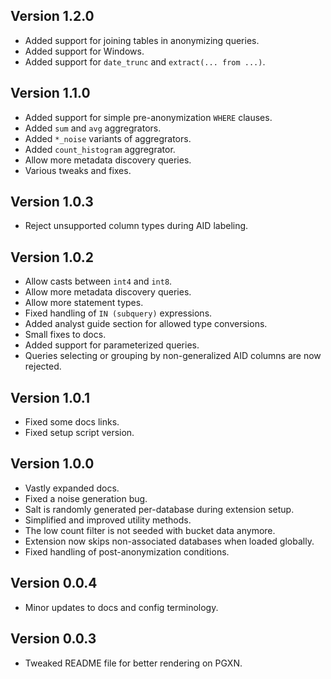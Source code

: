 ## Version 1.2.0
  - Added support for joining tables in anonymizing queries.
  - Added support for Windows.
  - Added support for `date_trunc` and `extract(... from ...)`.

## Version 1.1.0
  - Added support for simple pre-anonymization `WHERE` clauses.
  - Added `sum` and `avg` aggregrators.
  - Added `*_noise` variants of aggregrators.
  - Added `count_histogram` aggregrator.
  - Allow more metadata discovery queries.
  - Various tweaks and fixes.

## Version 1.0.3
  - Reject unsupported column types during AID labeling.

## Version 1.0.2
  - Allow casts between `int4` and `int8`.
  - Allow more metadata discovery queries.
  - Allow more statement types.
  - Fixed handling of `IN (subquery)` expressions.
  - Added analyst guide section for allowed type conversions.
  - Small fixes to docs.
  - Added support for parameterized queries.
  - Queries selecting or grouping by non-generalized AID columns are now rejected.

## Version 1.0.1
  - Fixed some docs links.
  - Fixed setup script version.

## Version 1.0.0

- Vastly expanded docs.
- Fixed a noise generation bug.
- Salt is randomly generated per-database during extension setup.
- Simplified and improved utility methods.
- The low count filter is not seeded with bucket data anymore.
- Extension now skips non-associated databases when loaded globally.
- Fixed handling of post-anonymization conditions.

## Version 0.0.4

- Minor updates to docs and config terminology.

## Version 0.0.3

- Tweaked README file for better rendering on PGXN.
